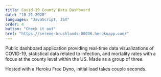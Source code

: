 ```yaml
---
title: Covid-19 County Data Dashboard
date: "10-21-2020"
languages: "JavaScript, JSX"
order: 4
button: "Check it out"
href: "https://serene-brushlands-80036.herokuapp.com/"
---
```


Public dashboard application providing real-time data visualizations of COVID-19, statistical data related to infection, and mortality rates with a focus at the county level within the US. Made as a group of three.

Hosted with a Heroku Free Dyno, initial load takes couple seconds.